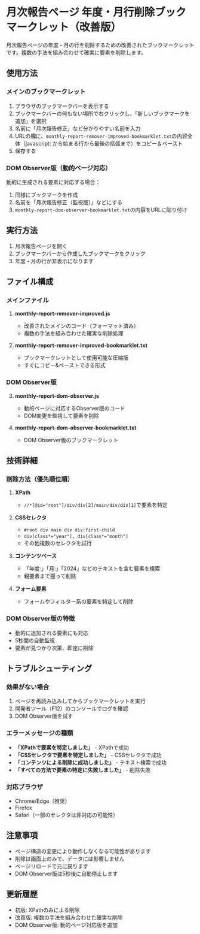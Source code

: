 # 月次報告ページ 年度・月行削除ブックマークレット（改善版）

月次報告ページの年度・月の行を削除するための改善されたブックマークレットです。複数の手法を組み合わせて確実に要素を削除します。

## 使用方法

### メインのブックマークレット

1. ブラウザのブックマークバーを表示する
2. ブックマークバーの何もない場所で右クリックし、「新しいブックマークを追加」を選択
3. 名前に「月次報告修正」など分かりやすい名前を入力
4. URLの欄に、`monthly-report-remover-improved-bookmarklet.txt`の内容全体（javascript: から始まる行から最後の括弧まで）をコピー＆ペースト
5. 保存する

### DOM Observer版（動的ページ対応）

動的に生成される要素に対応する場合：

1. 同様にブックマークを作成
2. 名前を「月次報告修正（監視版）」などにする
3. `monthly-report-dom-observer-bookmarklet.txt`の内容をURLに貼り付け

## 実行方法

1. 月次報告ページを開く
2. ブックマークバーから作成したブックマークをクリック
3. 年度・月の行が非表示になります

## ファイル構成

### メインファイル

1. **monthly-report-remover-improved.js**
   - 改善されたメインのコード（フォーマット済み）
   - 複数の手法を組み合わせた確実な削除処理

2. **monthly-report-remover-improved-bookmarklet.txt**
   - ブックマークレットとして使用可能な圧縮版
   - すぐにコピー&ペーストできる形式

### DOM Observer版

3. **monthly-report-dom-observer.js**
   - 動的ページに対応するObserver版のコード
   - DOM変更を監視して要素を削除

4. **monthly-report-dom-observer-bookmarklet.txt**
   - DOM Observer版のブックマークレット

## 技術詳細

### 削除方法（優先順位順）

1. **XPath**
   - `//*[@id="root"]/div/div[2]/main/div/div[1]`で要素を特定

2. **CSSセレクタ**
   - `#root div main div div:first-child`
   - `div[class*="year"], div[class*="month"]`
   - その他複数のセレクタを試行

3. **コンテンツベース**
   - 「年度:」「月:」「2024」などのテキストを含む要素を検索
   - 親要素まで遡って削除

4. **フォーム要素**
   - フォームやフィルター系の要素を特定して削除

### DOM Observer版の特徴

- 動的に追加される要素にも対応
- 5秒間の自動監視
- 要素が見つかり次第、即座に削除

## トラブルシューティング

### 効果がない場合

1. ページを再読み込みしてからブックマークレットを実行
2. 開発者ツール（F12）のコンソールでログを確認
3. DOM Observer版を試す

### エラーメッセージの種類

- **「XPathで要素を特定しました」** - XPathで成功
- **「CSSセレクタで要素を特定しました」** - CSSセレクタで成功
- **「コンテンツによる削除に成功しました」** - テキスト検索で成功
- **「すべての方法で要素の特定に失敗しました」** - 削除失敗

### 対応ブラウザ

- Chrome/Edge（推奨）
- Firefox
- Safari（一部のセレクタは非対応の可能性）

## 注意事項

- ページ構造の変更により動作しなくなる可能性があります
- 削除は画面上のみで、データには影響しません
- ページリロードで元に戻ります
- DOM Observer版は5秒後に自動停止します

## 更新履歴

- 初版: XPathのみによる削除
- 改善版: 複数の手法を組み合わせた確実な削除
- DOM Observer版: 動的ページ対応版を追加